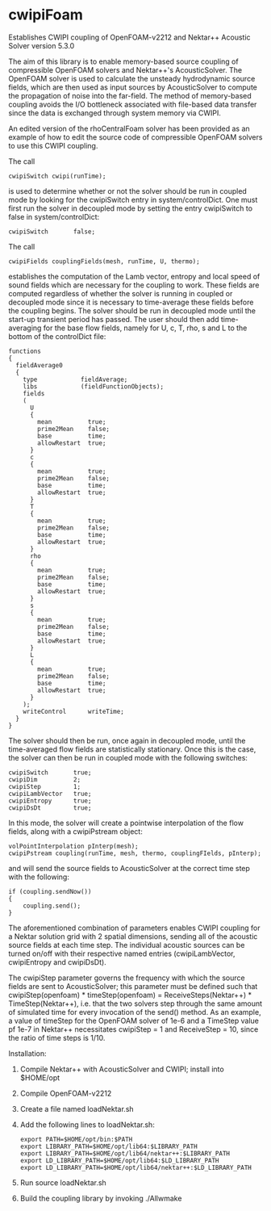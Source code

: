 # cwipiFoam
Establishes CWIPI coupling of OpenFOAM-v2212 and Nektar++ Acoustic Solver version 5.3.0

The aim of this library is to enable memory-based source coupling of compressible OpenFOAM solvers and Nektar++'s AcousticSolver.  The OpenFOAM solver is used to calculate the unsteady hydrodynamic source fields, which are then used as input sources by AcousticSolver to compute the propagation of noise into the far-field.  The method of memory-based coupling avoids the I/O bottleneck associated with file-based data transfer since the data is exchanged through system memory via CWIPI.

An edited version of the rhoCentralFoam solver has been provided as an example of how to edit the source code of compressible OpenFOAM solvers to use this CWIPI coupling.

The call

    cwipiSwitch cwipi(runTime);

is used to determine whether or not the solver should be run in coupled mode by looking for the cwipiSwitch entry in system/controlDict.  One must first run the solver in decoupled mode by setting the entry cwipiSwitch to false in system/controlDict:

    cwipiSwitch       false;

The call

    cwipiFields couplingFields(mesh, runTime, U, thermo);

establishes the computation of the Lamb vector, entropy and local speed of sound fields which are necessary for the coupling to work.  These fields are computed regardless of whether the solver is running in coupled or decoupled mode since it is necessary to time-average these fields before the coupling begins.  The solver should be run in decoupled mode until the start-up transient period has passed.  The user should then add time-averaging for the base flow fields, namely for U, c, T, rho, s and L to the bottom of the controlDict file:

    functions
    {
      fieldAverage0
      {
        type            fieldAverage;
        libs            (fieldFunctionObjects);
        fields
        (
          U
          {
            mean          true;
            prime2Mean    false;
            base          time;
            allowRestart  true;
          }
          c
          {
            mean          true;
            prime2Mean    false;
            base          time;
            allowRestart  true;
          }
          T
          {
            mean          true;
            prime2Mean    false;
            base          time;
            allowRestart  true;
          }
          rho
          {
            mean          true;
            prime2Mean    false;
            base          time;
            allowRestart  true;
          }
          s
          {
            mean          true;
            prime2Mean    false;
            base          time;
            allowRestart  true;
          }
          L
          {
            mean          true;
            prime2Mean    false;
            base          time;
            allowRestart  true;
          }
        );
        writeControl      writeTime;
      }
    }
    
The solver should then be run, once again in decoupled mode, until the time-averaged flow fields are statistically stationary.  Once this is the case, the solver can then be run in coupled mode with the following switches:

    cwipiSwitch       true;
    cwipiDim          2;
    cwipiStep         1;
    cwipiLambVector   true;
    cwipiEntropy      true;
    cwipiDsDt         true;

In this mode, the solver will create a pointwise interpolation of the flow fields, along with a cwipiPstream object:

    volPointInterpolation pInterp(mesh);
    cwipiPstream coupling(runTime, mesh, thermo, couplingFIelds, pInterp);

and will send the source fields to AcousticSolver at the correct time step with the following:

    if (coupling.sendNow())
    {
        coupling.send();
    }

The aforementioned combination of parameters enables CWIPI coupling for a Nektar solution grid with 2 spatial dimensions, sending all of the acoustic source fields at each time step.  The individual acoustic sources can be turned on/off with their respective named entries (cwipiLambVector, cwipiEntropy and cwipiDsDt).

The cwipiStep parameter governs the frequency with which the source fields are sent to AcousticSolver; this parameter must be defined such that cwipiStep(openfoam) * timeStep(openfoam) = ReceiveSteps(Nektar++) * TimeStep(Nektar++), i.e. that the two solvers step through the same amount of simulated time for every invocation of the send() method.  As an example, a value of timeStep for the OpenFOAM solver of 1e-6 and a TimeStep value pf 1e-7 in Nektar++ necessitates cwipiStep = 1 and ReceiveStep = 10, since the ratio of time steps is 1/10.

Installation:  
1) Compile Nektar++ with AcousticSolver and CWIPI; install into $HOME/opt  
2) Compile OpenFOAM-v2212
3) Create a file named loadNektar.sh
4) Add the following lines to loadNektar.sh:

       export PATH=$HOME/opt/bin:$PATH
       export LIBRARY_PATH=$HOME/opt/lib64:$LIBRARY_PATH
       export LIBRARY_PATH=$HOME/opt/lib64/nektar++:$LIBRARY_PATH
       export LD_LIBRARY_PATH=$HOME/opt/lib64:$LD_LIBRARY_PATH
       export LD_LIBRARY_PATH=$HOME/opt/lib64/nektar++:$LD_LIBRARY_PATH

6) Run source loadNektar.sh
7) Build the coupling library by invoking ./Allwmake
